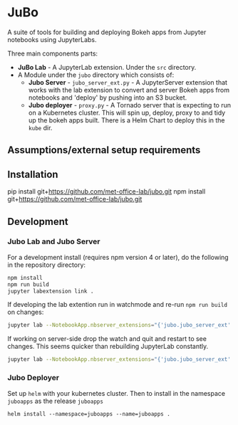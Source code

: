 
# JuBo

A suite of tools for building and deploying Bokeh apps from Jupyter notebooks using JupyterLabs.

Three main components parts:
* **JuBo Lab** - A JupyterLab extension. Under the `src` directory.
* A Module under the `jubo` directory which consists of:
    * **Jubo Server** - `jubo_server_ext.py` - A JupyterServer extension that works with the lab extension to convert and server Bokeh apps from notebooks and 'deploy' by pushing into an S3 bucket. 
    * **Jubo deployer** - `proxy.py` - A Tornado server that is expecting to run on a Kubernetes cluster. This will spin up, deploy, proxy to and tidy up the bokeh apps built. There is a Helm Chart to deploy this in the `kube` dir.


## Assumptions/external setup requirements

## Installation

pip install git+https://github.com/met-office-lab/jubo.git
npm install git+https://github.com/met-office-lab/jubo.git  

## Development

### Jubo Lab and Jubo Server

For a development install (requires npm version 4 or later), do the following in the repository directory:

```bash
npm install
npm run build
jupyter labextension link .
```

If developing the lab extention run in watchmode and re-run `npm run build` on changes:

```bash
jupyter lab --NotebookApp.nbserver_extensions="{'jubo.jubo_server_ext':True}" --notebook-dir=example_notebooks --watch
```

If working on server-side drop the watch and quit and restart to see changes. This seems quicker than rebuilding JupyterLab constantly.


```bash
jupyter lab --NotebookApp.nbserver_extensions="{'jubo.jubo_server_ext':True}" --notebook-dir=example_notebooks
```


### Jubo Deployer

Set up `helm` with your kubernetes cluster. Then to install in the namespace `juboapps` as the release `juboapps`

```
helm install --namespace=juboapps --name=juboapps .       
```






